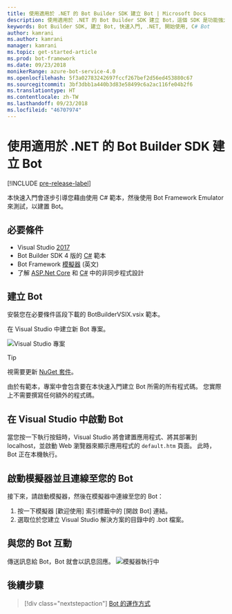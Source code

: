 ```yaml
---
title: 使用適用於 .NET 的 Bot Builder SDK 建立 Bot | Microsoft Docs
description: 使用適用於 .NET 的 Bot Builder SDK 建立 Bot，這個 SDK 是功能強大的 Bot 建構架構。
keywords: Bot Builder SDK, 建立 Bot, 快速入門, .NET, 開始使用, C# Bot
author: kamrani
ms.author: kamrani
manager: kamrani
ms.topic: get-started-article
ms.prod: bot-framework
ms.date: 09/23/2018
monikerRange: azure-bot-service-4.0
ms.openlocfilehash: 5f3a02783242697fccf267bef2d56ed453880c67
ms.sourcegitcommit: 3bf3dbb1a440b3d83e58499c6a2ac116fe04b2f6
ms.translationtype: HT
ms.contentlocale: zh-TW
ms.lasthandoff: 09/23/2018
ms.locfileid: "46707974"
---
```

# <a name="create-a-bot-with-the-bot-builder-sdk-for-net"></a>使用適用於 .NET 的 Bot Builder SDK 建立 Bot
[!INCLUDE [pre-release-label](../includes/pre-release-label.md)]

本快速入門會逐步引導您藉由使用 C# 範本，然後使用 Bot Framework Emulator 來測試，以建置 Bot。 

## <a name="prerequisites"></a>必要條件
- Visual Studio [2017](https://www.visualstudio.com/downloads)
- Bot Builder SDK 4 版的 [C#](https://botbuilder.myget.org/feed/aitemplates/package/vsix/BotBuilderV4.fbe0fc50-a6f1-4500-82a2-189314b7bea2) 範本
- Bot Framework [模擬器](https://github.com/Microsoft/BotFramework-Emulator/releases) (英文)
- 了解 [ASP.Net Core](https://docs.microsoft.com/aspnet/core/) 和 [C#](https://docs.microsoft.com/en-us/dotnet/csharp/programming-guide/concepts/async/index) 中的非同步程式設計

## <a name="create-a-bot"></a>建立 Bot
安裝您在必要條件區段下載的 BotBuilderVSIX.vsix 範本。 

在 Visual Studio 中建立新 Bot 專案。

![Visual Studio 專案](../media/azure-bot-quickstarts/bot-builder-dotnet-project.png)

> [!TIP] 
> 視需要更新 [NuGet 套件](https://docs.microsoft.com/en-us/nuget/quickstart/install-and-use-a-package-in-visual-studio)。

由於有範本，專案中會包含要在本快速入門建立 Bot 所需的所有程式碼。 您實際上不需要撰寫任何額外的程式碼。

## <a name="start-your-bot-in-visual-studio"></a>在 Visual Studio 中啟動 Bot

當您按一下執行按鈕時，Visual Studio 將會建置應用程式、將其部署到 localhost，並啟動 Web 瀏覽器來顯示應用程式的 `default.htm` 頁面。 此時，Bot 正在本機執行。

## <a name="start-the-emulator-and-connect-your-bot"></a>啟動模擬器並且連線至您的 Bot

接下來，請啟動模擬器，然後在模擬器中連線至您的 Bot：

1. 按一下模擬器 [歡迎使用] 索引標籤中的 [開啟 Bot] 連結。 
2. 選取位於您建立 Visual Studio 解決方案的目錄中的 .bot 檔案。

## <a name="interact-with-your-bot"></a>與您的 Bot 互動

傳送訊息給 Bot，Bot 就會以訊息回應。
![模擬器執行中](../media/emulator-v4/emulator-running.png)

## <a name="next-steps"></a>後續步驟

> [!div class="nextstepaction"]
> [Bot 的運作方式](../v4sdk/bot-builder-basics.md) 
